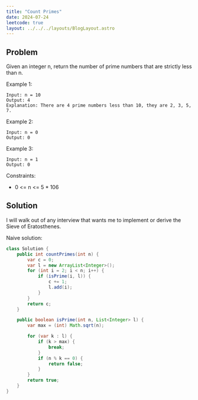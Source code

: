 ```yaml
---
title: "Count Primes"
date: 2024-07-24
leetcode: true
layout: ../../../layouts/BlogLayout.astro
---
```


## Problem

Given an integer n, return the number of prime numbers that are strictly less than n.

Example 1:

```text
Input: n = 10
Output: 4
Explanation: There are 4 prime numbers less than 10, they are 2, 3, 5, 7.
```

Example 2:

```text
Input: n = 0
Output: 0
```

Example 3:

```text
Input: n = 1
Output: 0
```

Constraints:

- 0 <= n <= 5 \* 106

## Solution

I will walk out of any interview that wants me to implement or derive the Sieve of Eratosthenes.

Naive solution:

```java
class Solution {
    public int countPrimes(int n) {
        var c = 0;
        var l = new ArrayList<Integer>();
        for (int i = 2; i < n; i++) {
            if (isPrime(i, l)) {
                c += 1;
                l.add(i);
            }
        }
        return c;
    }

    public boolean isPrime(int n, List<Integer> l) {
        var max = (int) Math.sqrt(n);

        for (var k : l) {
            if (k > max) {
                break;
            }
            if (n % k == 0) {
                return false;
            }
        }
        return true;
    }
}
```
